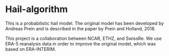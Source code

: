# Hail-algorithm
This is a probabilistic hail model. The original model has been developed by Andreas Prein and is described in the paper by Prein and Holland, 2018. 

This project is a collaboration between NCAR, ETHZ, and SwissRe. We use ERA-5 reanalysis data in order to improve the original model, which was based on ERA-INTERIM. 


